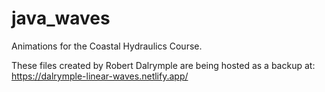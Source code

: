 # java_waves
Animations for the Coastal Hydraulics Course.

These files created by Robert Dalrymple are being hosted as a backup at: https://dalrymple-linear-waves.netlify.app/
